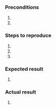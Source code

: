 <!--- Provide a general summary of the issue in the Title above -->
<!--- Please check this article https://github.com/magento/magento2/wiki/Issue-reporting-guidelines before creating new issues -->

### Preconditions
<!--- Provide a more detailed information of environment you use -->
<!--- Magento version, tag, HEAD, etc., PHP & MySQL version, etc.. -->
1. 
2. 

### Steps to reproduce
<!--- Provide a link to an unambiguous set of steps to -->
<!--- reproduce this bug include code to reproduce, if relevant -->
1. 
2. 
3. 

### Expected result
<!--- Tell us what should happen -->
1. 

### Actual result
<!--- Tell us what happens instead -->
1. 

<!--- (This may be platform independent comment) -->
